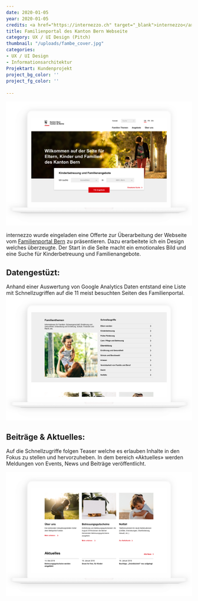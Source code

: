 ```yaml
---
date: 2020-01-05
year: 2020-01-05
credits: <a href="https://internezzo.ch" target="_blank">internezzo</a> & <a href="http://www.susannbuchholz.com/" target="_blank">Susann Buchholz</a>
title: Familienportal des Kanton Bern Webseite
category: UX / UI Design (Pitch)
thumbnail: "/uploads/fambe_cover.jpg"
categories:
- UX / UI Design
- Informationsarchitektur
Projektart: Kundenprojekt
project_bg_color: ''
project_fg_color: ''

---
```

![](/uploads/fambe_Startseite.png)

internezzo wurde eingeladen eine Offerte zur Überarbeitung der Webseite vom <a href="https://www.fambe.sites.be.ch/" target="_blank">Familienportal Bern</a> zu präsentieren.
Dazu erarbeitete ich ein Design welches überzeugte. Der Start in die Seite macht ein emotionales Bild und eine Suche für Kinderbetreuung und Familienangebote.

## Datengestüzt:
Anhand einer Auswertung von Google Analytics Daten entstand eine Liste mit Schnellzugriffen auf die 11 meist besuchten Seiten des Familienportal.
![](/uploads/fambe_Schnellzugriffe.png)

## Beiträge & Aktuelles:
Auf die Schnellzugriffe folgen Teaser welche es erlauben Inhalte in den Fokus zu stellen und hervorzuheben. In dem bereich «Aktuelles» werden Meldungen von Events, News und Beiträge veröffentlicht.

![](/uploads/fambe_News.png)